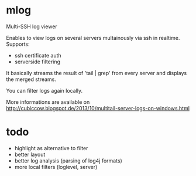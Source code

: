 mlog
====

Multi-SSH log viewer

Enables to view logs on several servers multainously via ssh in realtime.
Supports:
* ssh certificate auth
* serverside filtering


It basically streams the result of 'tail | grep' from every server and displays the merged streams.

You can filter logs again locally.

More informations are available on http://cubiccow.blogspot.de/2013/10/multitail-server-logs-on-windows.html


todo
===

* highlight as alternative to filter
* better layout
* better log analysis (parsing of log4j formats)
* more local filters (loglevel, server)
